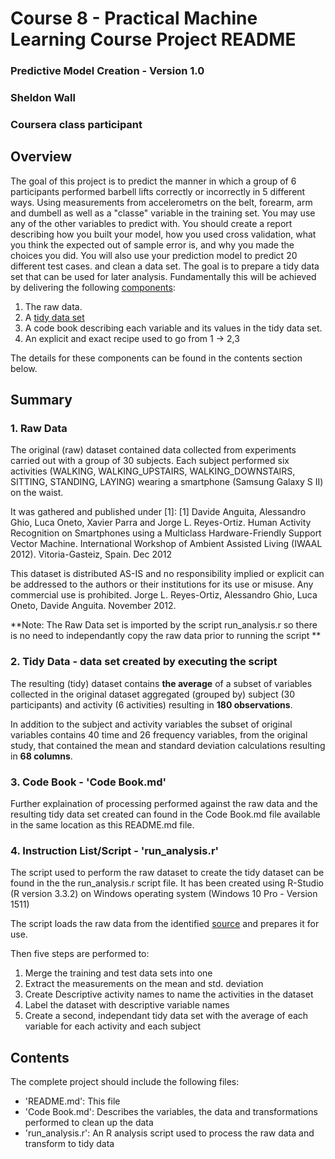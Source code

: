 # Course 8 - Practical Machine Learning Course Project README

### Predictive Model Creation - Version 1.0
### Sheldon Wall
### Coursera class participant

## Overview

The goal of this project is to predict the manner in which a group of 6 participants performed barbell lifts correctly or 
incorrectly in 5 different ways.  Using measurements from accelerometrs on the belt, forearm, arm and dumbell as well as 
a "classe" variable in the training set. You may use any of the other variables to predict with. You should create a report describing how you built your model, how you used cross validation, what you think the expected out of sample error is, and why you made the choices you did. You will also use your prediction model to predict 20 different test cases.
and clean a data set.  The goal is to prepare a tidy data set that can be used for later analysis.
Fundamentally this will be achieved by delivering the following [components](https://github.com/jtleek/datasharing):

1. The raw data.
2. A [tidy data set](http://vita.had.co.nz/papers/tidy-data.pdf) 
3. A code book describing each variable and its values in the tidy data set.  
4. An explicit and exact recipe used to go from 1 -> 2,3 

The details for these components can be found in the contents section below.

## Summary

### 1. Raw Data

The original (raw) dataset contained data collected from experiments carried out with a group of 30 subjects.
Each subject performed six activities (WALKING, WALKING_UPSTAIRS, WALKING_DOWNSTAIRS, SITTING, STANDING, LAYING) 
wearing a smartphone (Samsung Galaxy S II) on the waist.  

It was gathered and published under [1]:
[1] Davide Anguita, Alessandro Ghio, Luca Oneto, Xavier Parra and Jorge L. Reyes-Ortiz. Human Activity Recognition on 
Smartphones using a Multiclass Hardware-Friendly Support Vector Machine. 
International Workshop of Ambient Assisted Living (IWAAL 2012). Vitoria-Gasteiz, Spain. Dec 2012

This dataset is distributed AS-IS and no responsibility implied or explicit can be addressed to the authors or their 
institutions for its use or misuse. Any commercial use is prohibited. 
Jorge L. Reyes-Ortiz, Alessandro Ghio, Luca Oneto, Davide Anguita. November 2012.

**Note: The Raw Data set is imported by the script run_analysis.r so there is no need to independantly 
copy the raw data prior to running the script **

### 2. Tidy Data - data set created by executing the script 

The resulting (tidy) dataset contains **the average** of a subset of variables collected in the original dataset 
aggregated (grouped by) subject (30 participants) and activity (6 activities) resulting in **180 observations**.

In addition to the subject and activity variables the subset of original variables contains 40 time and 
26 frequency variables, from the original study, that contained the mean and standard deviation calculations 
resulting in **68 columns**.

### 3. Code Book - 'Code Book.md'

Further explaination of processing performed against the raw data and the resulting tidy data set created 
can found in the Code Book.md file available in the same location as this README.md file.

### 4. Instruction List/Script - 'run_analysis.r' 

The script used to perform the raw dataset to create the tidy dataset can be found in the the run_analysis.r script file.
It has been created using R-Studio (R version 3.3.2) on Windows operating system (Windows 10 Pro - Version 1511)

The script loads the raw data from the identified [source](http://archive.ics.uci.edu/ml/datasets/Human+Activity+Recognition+Using+Smartphones)
and prepares it for use.  

Then five steps are performed to:
1. Merge the training and test data sets into one
2. Extract the measurements on the mean and std. deviation
3. Create Descriptive activity names to name the activities in the dataset
4. Label the dataset with descriptive variable names
5. Create a second, independant tidy data set with the average of each variable for each activity and each subject

## Contents

The complete project should include the following files:
- 'README.md': This file
- 'Code Book.md': Describes the variables, the data and transformations performed to clean up the data
- 'run_analysis.r': An R analysis script used to process the raw data and transform to tidy data

